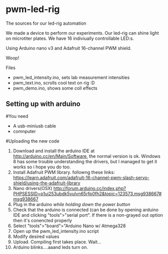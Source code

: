 pwm-led-rig
===========

The sources for our led-rig automation

We made a device to perform our experiments. Our led-rig can shine light on microtiter plates.
We have 16 indiviually controllable LED:s.

Using Arduino nano v3 and Adafruit 16-channel PWM shield.

Woop!

Files
* pwm_led_intensity.ino, sets lab measurement intensities
* pwm_text.ino, scrolls cool text on rig :D
* pwm_demo.ino, shows some coll effects

Setting up with arduino
-----------------------

#You need
* A usb-miniusb cable
* comnputer

#Uploading the new code
1. Download and install the arduino IDE at http://arduino.cc/en/Main/Software, the normal version is ok. Windows 8 has some trouble understanding the drivers, but I managed to get it works so i hope you do too.
2. Install Adafruit PWM library. followng these links: https://learn.adafruit.com/adafruit-16-channel-pwm-slash-servo-shield/using-the-adafruit-library
3. Nano drivers(OSX) http://forum.arduino.cc/index.php?PHPSESSID=p1uj253ubdk5vulvn65rfp0fh2&topic=123573.msg938667#msg938667
4. Plug in the arduino _while holding down the power button_
5. Check that the arduino is connected (can be done by opening arduino IDE and clicking "tools">"serial port". If there is a non-grayed out option then it's conencted properly
6. Select "tools">"board">"Arduino Nano w/ Atmega328
7. Open up the pwm_led_intensity.ino script
8. Modify desired values
9. Upload. Compiling first takes place. Wait...
10. Arduino blinks....aaand leds turn on.
